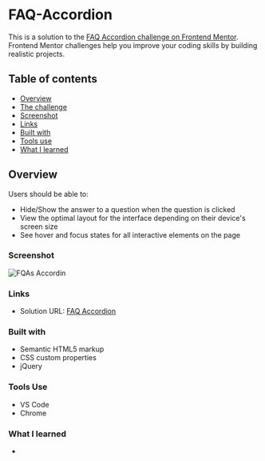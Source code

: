# FAQ-Accordion
This is a solution to the [FAQ Accordion challenge on Frontend Mentor](https://www.frontendmentor.io/challenges/faq-accordion-wyfFdeBwBz/hub). Frontend Mentor challenges help you improve your coding skills by building realistic projects.

## Table of contents

  - [Overview](#overview)
  - [The challenge](#the-challenge)
  - [Screenshot](#screenshot)
  - [Links](#links)
  - [Built with](#built-with)
  - [Tools use](#tools-use)
  - [What I learned](#what-i-learned)

## Overview

Users should be able to: 

- Hide/Show the answer to a question when the question is clicked
- View the optimal layout for the interface depending on their device's screen size
- See hover and focus states for all interactive elements on the page

### Screenshot

![FQAs Accordin](https://github.com/medhatassm/FAQ-Accordion/assets/146084564/2a99bde1-1a24-4f40-bbe6-cecab1d5672c)


### Links

- Solution URL: [FAQ Accordion]([https://medhatassm.github.io/Blog-Preview-Card-Main/](https://medhatassm.github.io/FAQ-Accordion/))

### Built with

- Semantic HTML5 markup
- CSS custom properties
- jQuery

### Tools Use

- VS Code
- Chrome

### What I learned

- 
